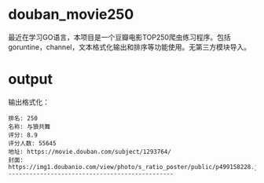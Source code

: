 # douban_movie250

最近在学习GO语言，本项目是一个豆瓣电影TOP250爬虫练习程序。包括goruntine，channel，文本格式化输出和排序等功能使用。无第三方模块导入。

# output

输出格式化：

```
排名: 250
名称: 与狼共舞
评分: 8.9
评分人数: 55645
地址: https://movie.douban.com/subject/1293764/
封面: https://img1.doubanio.com/view/photo/s_ratio_poster/public/p499158228.jpg
-----------------------------------------------
```
